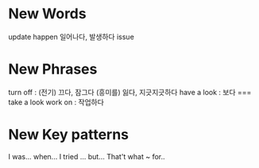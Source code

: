 # New Words
update
happen 일어나다, 발생하다
issue

# New Phrases
turn off : (전기) 끄다, 잠그다 (흥미를) 잃다, 지긋지긋하다
have a look : 보다 === take a look
work on : 작업하다

# New Key patterns
I was... when...
I tried ... but...
That't what ~ for..

